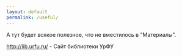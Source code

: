 ```yaml
---
layout: default
permalink: /useful/
---
```


А тут будет всякое полезное, что не вместилось в "Материалы".



<http://lib.urfu.ru/> - Сайт библиотеки УрФУ

